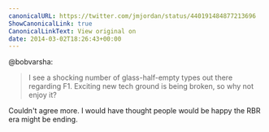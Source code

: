 ```yaml
---
canonicalURL: https://twitter.com/jmjordan/status/440191484877213696
ShowCanonicalLink: true
CanonicalLinkText: View original on
date: 2014-03-02T18:26:43+00:00
---
```

@bobvarsha:

> I see a shocking number of glass-half-empty types out there regarding F1. Exciting new tech ground is being broken, so why not enjoy it?

Couldn't agree more. I would have thought people would be happy the RBR era might be ending.